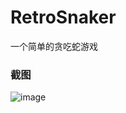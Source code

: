 # RetroSnaker
一个简单的贪吃蛇游戏

### 截图
![image](https://raw.github.com/CuteLeon/RetroSnaker/master/生成/截图.png)
